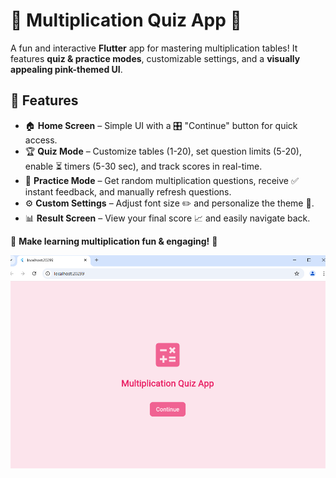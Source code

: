 # 🎯 Multiplication Quiz App 🎲  

A fun and interactive **Flutter** app for mastering multiplication tables! It features **quiz & practice modes**, customizable settings, and a **visually appealing pink-themed UI**.  

## 🌟 Features  

- 🏠 **Home Screen** – Simple UI with a 🎛️ "Continue" button for quick access.  
- 🏆 **Quiz Mode** – Customize tables (1-20), set question limits (5-20), enable ⏳ timers (5-30 sec), and track scores in real-time.  
- 🔢 **Practice Mode** – Get random multiplication questions, receive ✅ instant feedback, and manually refresh questions.  
- ⚙️ **Custom Settings** – Adjust font size ✏️ and personalize the theme 🎨.  
- 📊 **Result Screen** – View your final score 📈 and easily navigate back.  

🚀 **Make learning multiplication fun & engaging!** 🎉



![alt text](quiz.PNG)
